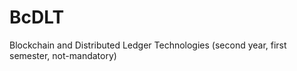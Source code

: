 # BcDLT
Blockchain and Distributed Ledger Technologies (second year, first semester, not-mandatory)
